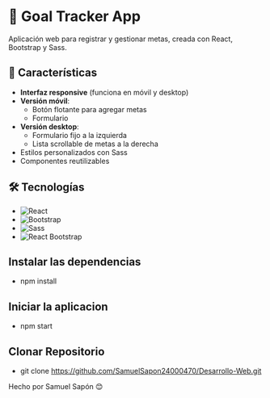 # 📝 Goal Tracker App
Aplicación web para registrar y gestionar metas, creada con React, Bootstrap y Sass.

## 🚀 Características

- **Interfaz responsive** (funciona en móvil y desktop)
- **Versión móvil**:
  - Botón flotante para agregar metas
  - Formulario
- **Versión desktop**:
  - Formulario fijo a la izquierda
  - Lista scrollable de metas a la derecha
- Estilos personalizados con Sass
- Componentes reutilizables

## 🛠 Tecnologías
- ![React](https://img.shields.io/badge/-React-61DAFB?logo=react&logoColor=white)
- ![Bootstrap](https://img.shields.io/badge/-Bootstrap-7952B3?logo=bootstrap&logoColor=white)
- ![Sass](https://img.shields.io/badge/-Sass-CC6699?logo=sass&logoColor=white)
- ![React Bootstrap](https://img.shields.io/badge/-React_Bootstrap-61DAFB?logo=react&logoColor=white)

##  Instalar las dependencias
-   npm install

##  Iniciar la aplicacion
-   npm start

##  Clonar Repositorio
-  git clone https://github.com/SamuelSapon24000470/Desarrollo-Web.git

Hecho por Samuel Sapón 😊

